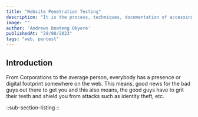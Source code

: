 ```yaml
---
title: "Website Penetration Testing"
description: "It is the process, techniques, documentation of accessing the security of a web application by finding vulnerabilities through testing"
image: ""
author: 'Andrews Boateng Okyere'
publishedAt: "29/08/2023"
tags: "web, pentest"
---
```

## Introduction
From Corporations to the average person, everybody has a presence or digital footprint somewhere on the web. This means, good news for the bad guys out there to get you and this also means, the good guys have to grit their teeth and shield you from attacks such as identity theft, etc.

::sub-section-listing
::

